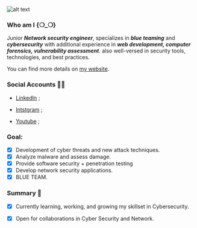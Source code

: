 ![alt text](https://i.ibb.co/12MkVJT/gitHub1.png)


### Who am I {❍_❍}


Junior ***Network security engineer***, specializes in ***blue teaming*** and ***cybersecurity*** with additional experience in ***web development, computer forensics, vulnerability assessment***. also well-versed in security tools, technologies, and best practices.

You can find more details on [my website](https://muathnasr.net/).

### Social Accounts 🙌🏼

- [LinkedIn](https://www.linkedin.com/in/muath-nasr-bb0795131) ;

- [Intstgram](https://www.instagram.com/angellito10/) ;

- [Youtube](https://www.youtube.com/channel/UCG6JMJinTxjifVd0bX6esDQ) ;

### Goal:

+ [x] Development of cyber threats and new attack techniques.
+ [x] Analyze malware and assess damage.
+ [x] Provide software security + penetration testing 
+ [x] Develop network security applications.
+ [x] BLUE TEAM.

### Summary 📢

+ [x] Currently learning, working, and growing my skillset in Cybersecurity. 
+ [x] Open for collaborations in Cyber Security and Network.



